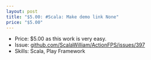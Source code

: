 ```yaml
---
layout: post
title: "$5.00: #Scala: Make demo link None"
price: "$5.00"
---
```


- Price: $5.00 as this work is very easy.
- Issue: [github.com/ScalaWilliam/ActionFPS/issues/397](https://github.com/ScalaWilliam/ActionFPS/issues/397)
- Skills: Scala, Play Framework
